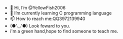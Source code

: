 - 👋 Hi, I’m @YellowFish2006
- 🌱 I’m currently learning C programming language
- 📫 How to reach me:QQ3972139940
- (●'◡'●) Look foward to you.
- i'm a green hand,hope to find someone to teach me.

